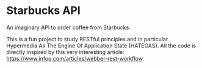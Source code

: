 # Starbucks API

An imaginary API to order coffee from Starbucks.

This is a fun project to study RESTful principles and in particular Hypermedia As The Engine Of Application State (HATEOAS). All the code is directly inspired by this very interesting article: https://www.infoq.com/articles/webber-rest-workflow.
